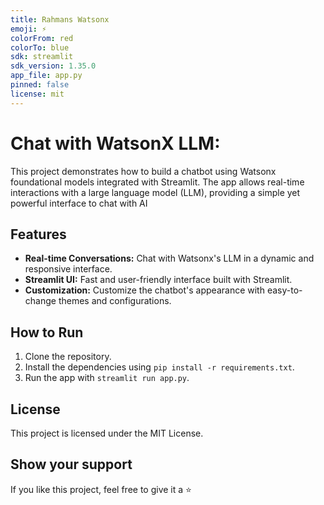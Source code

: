 ```yaml
---
title: Rahmans Watsonx
emoji: ⚡
colorFrom: red
colorTo: blue
sdk: streamlit
sdk_version: 1.35.0
app_file: app.py
pinned: false
license: mit
---
```



# Chat with WatsonX LLM:

This project demonstrates how to build a chatbot using Watsonx foundational models integrated with Streamlit. The app allows real-time interactions with a large language model (LLM), providing a simple yet powerful interface to chat with AI

## Features
- **Real-time Conversations:** Chat with Watsonx's LLM in a dynamic and responsive interface.
- **Streamlit UI:** Fast and user-friendly interface built with Streamlit.
- **Customization:** Customize the chatbot's appearance with easy-to-change themes and configurations.

## How to Run
1. Clone the repository.
2. Install the dependencies using `pip install -r requirements.txt`.
3. Run the app with `streamlit run app.py`.

## License
This project is licensed under the MIT License.

## Show your support
If you like this project, feel free to give it a ⭐ 


